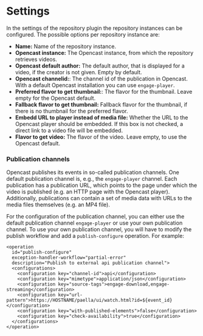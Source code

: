 # Settings
In the settings of the repository plugin the repository instances can be configured.
The possible options per repository instance are:

* **Name:** Name of the repository instance.
* **Opencast instance:** The Opencast instance, from which the repository retrieves videos.
* **Opencast default author:** The default author, that is displayed for a video, if the creator is not given. Empty by default.
* **Opencast channelid:**: The channel id of the publication in Opencast. With a default Opencast installation you can use `engage-player`.
* **Preferred flavor to get thumbnail:**: The flavor for the thumbnail. Leave empty for the Opencast default.
* **Fallback flavor to get thumbnail:** Fallback flavor for the thumbnail, if there is no thumbnail for the preferred flavor.
* **Embedd URL to player instead of media file:** Whether the URL to the Opencast player should be embedded. If this box is not checked, a direct link to a video file will be embedded.
* **Flavor to get video:** The flavor of the video. Leave empty, to use the Opencast default.

### Publication channels
Opencast publishes its events in so-called publication channels.
One default publication channel is, e.g., the `engage-player` channel.
Each publication has a publication URL, which points to the page under which the video is published (e.g. an HTTP page with the Opencast player).
Additionally, publications can contain a set of media data with URLs to the media files themselves (e.g. an MP4 file).

For the configuration of the publication channel, you can either use the default publication channel `engage-player` or use your own publication channel. To use your own publication channel, you will have to modify the publish workflow and add a `publish-configure` operation. For example:

```
<operation
  id="publish-configure"
  exception-handler-workflow="partial-error"
  description="Publish to external api publication channel">
  <configurations>
    <configuration key="channel-id">api</configuration>
    <configuration key="mimetype">application/json</configuration>
    <configuration key="source-tags">engage-download,engage-streaming</configuration>
    <configuration key="url-pattern">https://HOSTNAME/paella/ui/watch.html?id=${event_id}</configuration>
    <configuration key="with-published-elements">false</configuration>
    <configuration key="check-availability">true</configuration>
  </configurations>
</operation>

```